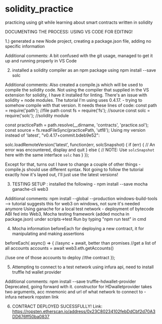 # solidity_practice
practicing using git while learning about
smart contracts written in solidity

DOCUMENTING THE PROCESS:
USING VS CODE FOR EDITING!

1.) generated a new Node project, creating a package.json file, adding no specific information

Additional comments:
A bit confused with the git usage, managed to get it up and running properly in VS Code

2) installed a solidity compiler as an npm package using npm install --save solc

Additional comments:
Also created a compile.js which will be used to compile the solidity code. Not using the compiler 
that supplied in the VS extension for solidity, I have it installed for linting.
There's an issue with solidity + node modules. The tutorial I'm using uses 0.4.17. - trying to
somehow compile with that version. 
It needs these lines of code:
const path = require('path');   //file path
const fs = require('fs');       //source
const solc = require('solc');   //solidity module


const practicePath = path.resolve(__dirname, 'contracts', 'practice.sol');
const source = fs.readFileSync(practicePath, 'utf8');
Using my version instead of 'latest', "v0.4.17+commit.bdeb9e52":

solc.loadRemoteVersion('latest', function(err, solcSnapshot) {
  if (err) {
    // An error was encountered, display and quit
  } else {
    // NOTE: Use `solcSnapshot` here with the same interface `solc` has
  }
});

Except for that, turns out I have to change a couple of other things - compile.js should use different
syntax. Not going to follow the tutorial exactly how it's layed out, I'll just use the latest
versions!

3) TESTING SETUP : installed the following - npm install --save mocha ganache-cli web3

Additional comments:
npm install --global --production windows-build-tools  --> tutorial
suggests this for web3 on windows, not sure it's needed anymore
Using ganache for a local test network - deployment of bytecode
ABI fed into Web3, Mocha testing framework (added mocha in package.json)
under scripts->test
Run by typing "npm run test" in cmd

4) Mocha information
beforeEach for deploying a new contract,
it for manipulating and making assertions

beforeEach( async() => {                          //async + await, better than promises
  //get a list of all accounts
  accounts = await web3.eth.getAccounts()      

  //use one of those accounts to deploy
  //the contract
});

5) Attempting to connect to a test network using infura api, need to install truffle hd wallet provider

Additional comments:
npm install --save truffle-hdwallet-provider
Deprecated, going forward with it. constructor for HDwalletprovider takes two arguments,
acc mnemonic and url of what network to connect to - infura network ropsten link

6) CONTRACT DEPLOYED SUCESSFULLY! 
Link: https://ropsten.etherscan.io/address/0x23C80234102febDdCbf2d70A3DD676ff50ba0837

